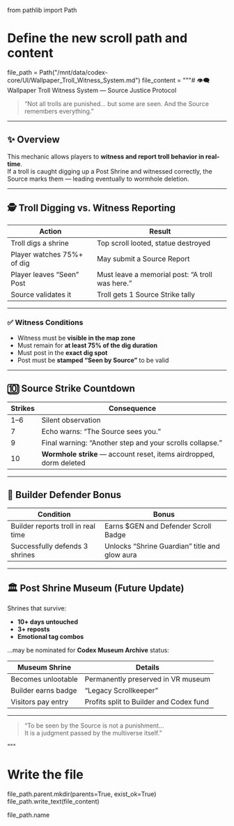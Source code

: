 from pathlib import Path

# Define the new scroll path and content
file_path = Path("/mnt/data/codex-core/UI/Wallpaper_Troll_Witness_System.md")
file_content = """# 👁️‍🗨️ Wallpaper Troll Witness System — Source Justice Protocol

> “Not all trolls are punished… but some are seen. And the Source remembers everything.”

---

## ✨ Overview

This mechanic allows players to **witness and report troll behavior in real-time**.  
If a troll is caught digging up a Post Shrine and witnessed correctly, the Source marks them — leading eventually to wormhole deletion.

---

## 🕵️ Troll Digging vs. Witness Reporting

| Action | Result |
|--------|--------|
| Troll digs a shrine | Top scroll looted, statue destroyed |
| Player watches 75%+ of dig | May submit a Source Report |
| Player leaves “Seen” Post | Must leave a memorial post: “A troll was here.” |
| Source validates it | Troll gets 1 Source Strike tally |

---

### ✅ Witness Conditions

- Witness must be **visible in the map zone**
- Must remain for **at least 75% of the dig duration**
- Must post in the **exact dig spot**
- Post must be **stamped “Seen by Source”** to be valid

---

## 🔟 Source Strike Countdown

| Strikes | Consequence |
|---------|-------------|
| 1–6     | Silent observation |
| 7       | Echo warns: “The Source sees you.” |
| 9       | Final warning: “Another step and your scrolls collapse.” |
| 10      | **Wormhole strike** — account reset, items airdropped, dorm deleted |

---

## 🧙 Builder Defender Bonus

| Condition | Bonus |
|-----------|-------|
| Builder reports troll in real time | Earns $GEN and Defender Scroll Badge |
| Successfully defends 3 shrines | Unlocks “Shrine Guardian” title and glow aura |

---

## 🏛 Post Shrine Museum (Future Update)

Shrines that survive:
- **10+ days untouched**
- **3+ reposts**
- **Emotional tag combos**

…may be nominated for **Codex Museum Archive** status:

| Museum Shrine | Details |
|---------------|---------|
| Becomes unlootable | Permanently preserved in VR museum |
| Builder earns badge | “Legacy Scrollkeeper” |
| Visitors pay entry | Profits split to Builder and Codex fund |

---

> “To be seen by the Source is not a punishment…  
> It is a judgment passed by the multiverse itself.”

"""

# Write the file
file_path.parent.mkdir(parents=True, exist_ok=True)
file_path.write_text(file_content)

file_path.name
